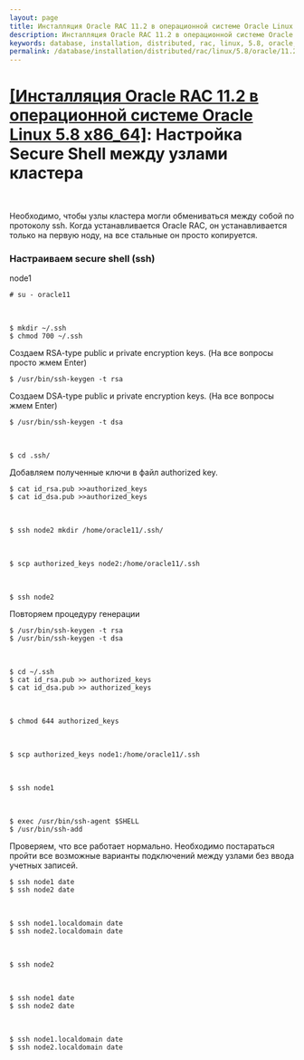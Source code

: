 ```yaml
---
layout: page
title: Инсталляция Oracle RAC 11.2 в операционной системе Oracle Linux 5.8 (ISCSI + ASM) - Настройка Secure Shell между узлами кластера
description: Инсталляция Oracle RAC 11.2 в операционной системе Oracle Linux 5.8 (ISCSI + ASM) - Настройка Secure Shell между узлами кластера
keywords: database, installation, distributed, rac, linux, 5.8, oracle, 11.2, Настройка Secure Shell между узлами кластера
permalink: /database/installation/distributed/rac/linux/5.8/oracle/11.2/secure-shell-between-nodes/
---
```


# <a href="/database/installation/distributed/rac/linux/5.8/oracle/11.2/">[Инсталляция Oracle RAC 11.2 в операционной системе Oracle Linux 5.8 x86_64]</a>: Настройка Secure Shell между узлами кластера

<br/>

Необходимо, чтобы узлы кластера могли обмениваться между собой по протоколу ssh.
Когда устанавливается Oracle RAC, он устанавливается только на первую ноду,
на все стальные он просто копируется.

### Настраиваем secure shell (ssh)

node1

    # su - oracle11

<br/>

    $ mkdir ~/.ssh
    $ chmod 700 ~/.ssh

Создаем RSA-type public и private encryption keys. (На все вопросы просто жмем Enter)

    $ /usr/bin/ssh-keygen -t rsa

Создаем DSA-type public и private encryption keys. (На все вопросы жмем Enter)

    $ /usr/bin/ssh-keygen -t dsa

<br/>

    $ cd .ssh/

Добавляем полученные ключи в файл authorized key.

    $ cat id_rsa.pub >>authorized_keys
    $ cat id_dsa.pub >>authorized_keys

<br/>

    $ ssh node2 mkdir /home/oracle11/.ssh/

<br/>

    $ scp authorized_keys node2:/home/oracle11/.ssh

<br/>

    $ ssh node2

Повторяем процедуру генерации

    $ /usr/bin/ssh-keygen -t rsa
    $ /usr/bin/ssh-keygen -t dsa

<br/>

    $ cd ~/.ssh
    $ cat id_rsa.pub >> authorized_keys
    $ cat id_dsa.pub >> authorized_keys

<br/>

    $ chmod 644 authorized_keys

<br/>

    $ scp authorized_keys node1:/home/oracle11/.ssh

<br/>

    $ ssh node1

<br/>

    $ exec /usr/bin/ssh-agent $SHELL
    $ /usr/bin/ssh-add

Проверяем, что все работает нормально. Необходимо постараться пройти все возможные варианты подключений между узлами без ввода учетных записей.

    $ ssh node1 date
    $ ssh node2 date

<br/>

    $ ssh node1.localdomain date
    $ ssh node2.localdomain date

<br/>

    $ ssh node2

<br/>

    $ ssh node1 date
    $ ssh node2 date

<br/>

    $ ssh node1.localdomain date
    $ ssh node2.localdomain date
